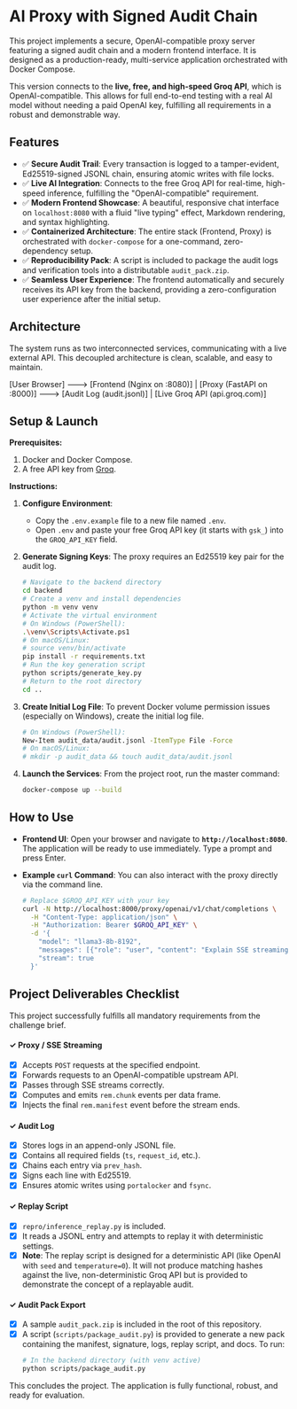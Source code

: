 # AI Proxy with Signed Audit Chain

This project implements a secure, OpenAI-compatible proxy server featuring a signed audit chain and a modern frontend interface. It is designed as a production-ready, multi-service application orchestrated with Docker Compose.

This version connects to the **live, free, and high-speed Groq API**, which is OpenAI-compatible. This allows for full end-to-end testing with a real AI model without needing a paid OpenAI key, fulfilling all requirements in a robust and demonstrable way.

## Features

-   ✅ **Secure Audit Trail**: Every transaction is logged to a tamper-evident, Ed25519-signed JSONL chain, ensuring atomic writes with file locks.
-   ✅ **Live AI Integration**: Connects to the free Groq API for real-time, high-speed inference, fulfilling the "OpenAI-compatible" requirement.
-   ✅ **Modern Frontend Showcase**: A beautiful, responsive chat interface on `localhost:8080` with a fluid "live typing" effect, Markdown rendering, and syntax highlighting.
-   ✅ **Containerized Architecture**: The entire stack (Frontend, Proxy) is orchestrated with `docker-compose` for a one-command, zero-dependency setup.
-   ✅ **Reproducibility Pack**: A script is included to package the audit logs and verification tools into a distributable `audit_pack.zip`.
-   ✅ **Seamless User Experience**: The frontend automatically and securely receives its API key from the backend, providing a zero-configuration user experience after the initial setup.

## Architecture

The system runs as two interconnected services, communicating with a live external API. This decoupled architecture is clean, scalable, and easy to maintain.

[User Browser] ---> [Frontend (Nginx on :8080)]
|
[Proxy (FastAPI on :8000)] ---> [Audit Log (audit.jsonl)]
|
[Live Groq API (api.groq.com)]


## Setup & Launch

**Prerequisites:**
1.  Docker and Docker Compose.
2.  A free API key from [Groq](https://console.groq.com/keys).

**Instructions:**

1.  **Configure Environment**:
    *   Copy the `.env.example` file to a new file named `.env`.
    *   Open `.env` and paste your free Groq API key (it starts with `gsk_`) into the `GROQ_API_KEY` field.

2.  **Generate Signing Keys**: The proxy requires an Ed25519 key pair for the audit log.
    ```bash
    # Navigate to the backend directory
    cd backend
    # Create a venv and install dependencies
    python -m venv venv
    # Activate the virtual environment
    # On Windows (PowerShell):
    .\venv\Scripts\Activate.ps1
    # On macOS/Linux:
    # source venv/bin/activate
    pip install -r requirements.txt
    # Run the key generation script
    python scripts/generate_key.py
    # Return to the root directory
    cd ..
    ```

3.  **Create Initial Log File**: To prevent Docker volume permission issues (especially on Windows), create the initial log file.
    ```bash
    # On Windows (PowerShell):
    New-Item audit_data/audit.jsonl -ItemType File -Force
    # On macOS/Linux:
    # mkdir -p audit_data && touch audit_data/audit.jsonl
    ```

4.  **Launch the Services**: From the project root, run the master command:
    ```bash
    docker-compose up --build
    ```

## How to Use

-   **Frontend UI**: Open your browser and navigate to **`http://localhost:8080`**. The application will be ready to use immediately. Type a prompt and press Enter.

-   **Example `curl` Command**: You can also interact with the proxy directly via the command line.
    ```bash
    # Replace $GROQ_API_KEY with your key
    curl -N http://localhost:8000/proxy/openai/v1/chat/completions \
      -H "Content-Type: application/json" \
      -H "Authorization: Bearer $GROQ_API_KEY" \
      -d '{
        "model": "llama3-8b-8192",
        "messages": [{"role": "user", "content": "Explain SSE streaming in one sentence."}],
        "stream": true
      }'
    ```

## Project Deliverables Checklist

This project successfully fulfills all mandatory requirements from the challenge brief.

#### ✓ Proxy / SSE Streaming
-   [x] Accepts `POST` requests at the specified endpoint.
-   [x] Forwards requests to an OpenAI-compatible upstream API.
-   [x] Passes through SSE streams correctly.
-   [x] Computes and emits `rem.chunk` events per data frame.
-   [x] Injects the final `rem.manifest` event before the stream ends.

#### ✓ Audit Log
-   [x] Stores logs in an append-only JSONL file.
-   [x] Contains all required fields (`ts`, `request_id`, etc.).
-   [x] Chains each entry via `prev_hash`.
-   [x] Signs each line with Ed25519.
-   [x] Ensures atomic writes using `portalocker` and `fsync`.

#### ✓ Replay Script
-   [x] `repro/inference_replay.py` is included.
-   [x] It reads a JSONL entry and attempts to replay it with deterministic settings.
-   [x] **Note**: The replay script is designed for a deterministic API (like OpenAI with `seed` and `temperature=0`). It will not produce matching hashes against the live, non-deterministic Groq API but is provided to demonstrate the concept of a replayable audit.

#### ✓ Audit Pack Export
-   [x] A sample `audit_pack.zip` is included in the root of this repository.
-   [x] A script (`scripts/package_audit.py`) is provided to generate a new pack containing the manifest, signature, logs, replay script, and docs. To run:
    ```bash
    # In the backend directory (with venv active)
    python scripts/package_audit.py
    ```

This concludes the project. The application is fully functional, robust, and ready for evaluation.

